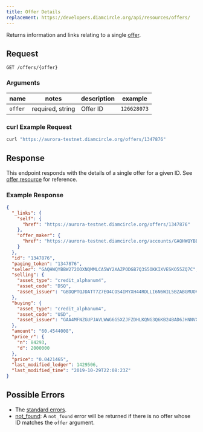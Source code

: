 ```yaml
---
title: Offer Details
replacement: https://developers.diamcircle.org/api/resources/offers/
---
```


Returns information and links relating to a single [offer](../resources/offer.md).

## Request

```
GET /offers/{offer}
```

### Arguments

| name | notes | description | example |
| ---- | ----- | ----------- | ------- |
| `offer` | required, string | Offer ID | `126628073` |

### curl Example Request

```sh
curl "https://aurora-testnet.diamcircle.org/offers/1347876"
```

<!-- ### JavaScript Example Request -->

## Response

This endpoint responds with the details of a single offer for a given ID. See [offer resource](../resources/offer.md) for reference.

### Example Response

```json
{
  "_links": {
    "self": {
      "href": "https://aurora-testnet.diamcircle.org/offers/1347876"
    },
    "offer_maker": {
      "href": "https://aurora-testnet.diamcircle.org/accounts/GAQHWQYBBW272OOXNQMMLCA5WY2XAZPODGB7Q3S5OKKIXVESKO55ZQ7C"
    }
  },
  "id": "1347876",
  "paging_token": "1347876",
  "seller": "GAQHWQYBBW272OOXNQMMLCA5WY2XAZPODGB7Q3S5OKKIXVESKO55ZQ7C",
  "selling": {
    "asset_type": "credit_alphanum4",
    "asset_code": "DSQ",
    "asset_issuer": "GBDQPTQJDATT7Z7EO4COS4IMYXH44RDLLI6N6WIL5BZABGMUOVMLWMQF"
  },
  "buying": {
    "asset_type": "credit_alphanum4",
    "asset_code": "USD",
    "asset_issuer": "GAA4MFNZGUPJAVLWWG6G5XZJFZDHLKQNG3Q6KB24BAD6JHNNVXDCF4XG"
  },
  "amount": "60.4544008",
  "price_r": {
    "n": 84293,
    "d": 2000000
  },
  "price": "0.0421465",
  "last_modified_ledger": 1429506,
  "last_modified_time": "2019-10-29T22:08:23Z"
}
```

## Possible Errors

- The [standard errors](../errors.md#standard-errors).
- [not_found](../errors/not-found.md): A `not_found` error will be returned if there is no offer whose ID matches the `offer` argument.
